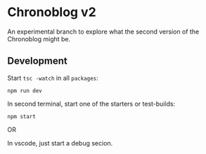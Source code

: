 # Chronoblog v2

An experimental branch to explore what the second version of the Chronoblog might be.

## Development

Start `tsc -watch` in all `packages`:

```
npm run dev
```

In second terminal, start one of the starters or test-builds:

```
npm start
```

OR

In vscode, just start a debug secion.
